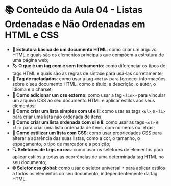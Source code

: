 # 📚 Conteúdo da Aula 04 - Listas Ordenadas e Não Ordenadas em HTML e CSS


- **📝 Estrutura básica de um documento HTML**: como criar um arquivo HTML e quais são os elementos principais que compõem a estrutura de uma página web;
- **🏷️ O que é um tag com e sem fechamento**: como diferenciar os tipos de tags HTML e quais são as regras de sintaxe para usá-las corretamente;
- **🔖 Tag de metadados**: como usar a tag `<meta>` para fornecer informações sobre o seu documento HTML, como o título, a descrição, o autor, o idioma e o charset;
- **🎨 Como adicionar um css externo**: como usar a tag `<link>` para vincular um arquivo CSS ao seu documento HTML e aplicar estilos aos seus elementos;
- **📃 Como criar um lista simples com ul e li**: como usar as tags `<ul>` e `<li>` para criar uma lista não ordenada de itens;
- **🔢 Como criar um lista ordenada com ol e li**: como usar as tags `<ol>` e `<li>` para criar uma lista ordenada de itens, com números ou letras;
- **👗 Como estilizar um lista com CSS**: como usar propriedades CSS para alterar a aparência das suas listas, como a cor, o tamanho, o espaçamento, o tipo de marcador e a posição;
- **🔍 Seletores de tags no css**: como usar os seletores de elementos para aplicar estilos a todas as ocorrências de uma determinada tag HTML no seu documento;
- **🌐 Seletor css global**: como usar o seletor universal `*` para aplicar estilos a todos os elementos do seu documento, independentemente da tag HTML.


<img src="https://www.datocms-assets.com/64896/1680100421-before-content.png?auto=format" alt="" class="perfil">